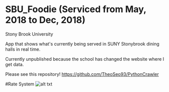 # SBU_Foodie (Serviced from May, 2018 to Dec, 2018)
Stony Brook University

App that shows what's currently being served in SUNY Stonybrook dining halls in real time.

Currently unpublished because the school has changed the website where I get data.

Please see this repository!
https://github.com/TheoSeo93/PythonCrawler

#Rate System
![alt txt](https://media.giphy.com/media/9PekRQtn8Qc4wmk6tQ/giphy.gif)



